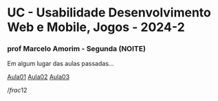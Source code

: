 # UC - Usabilidade Desenvolvimento Web e Mobile, Jogos - 2024-2

### prof Marcelo Amorim - Segunda (NOITE)

Em algum lugar das aulas passadas...

[Aula01](./Aula01-2608/)
[Aula02](./Aula02-0209/)
[Aula03](./Aula03-0909/)

$/frac{1}{2}$